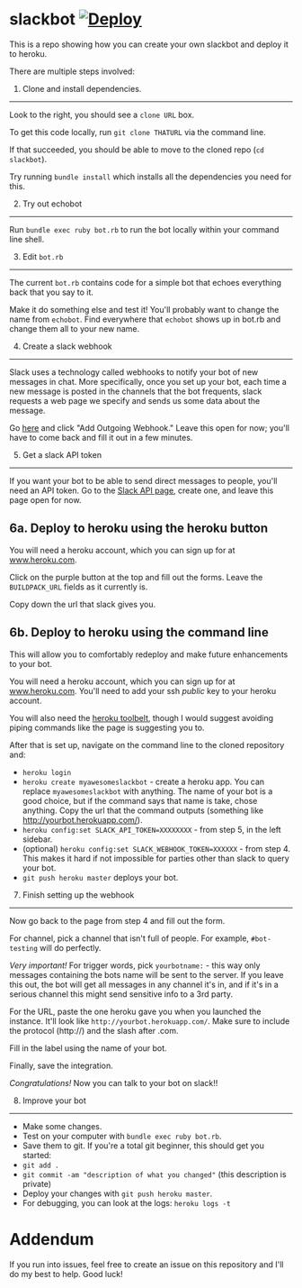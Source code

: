 slackbot [![Deploy](https://www.herokucdn.com/deploy/button.png)](https://heroku.com/deploy)
========

This is a repo showing how you can create your own slackbot and deploy it to heroku.

There are multiple steps involved:


1. Clone and install dependencies.
---

Look to the right, you should see a `clone URL` box.

To get this code locally, run `git clone THATURL` via the command line.

If that succeeded, you should be able to move to the cloned repo (`cd slackbot`).

Try running `bundle install` which installs all the dependencies you need for this.


2. Try out echobot
---

Run `bundle exec ruby bot.rb` to run the bot locally within your command line shell.


3. Edit `bot.rb`
---

The current `bot.rb` contains code for a simple bot that echoes everything back that you say to it.

Make it do something else and test it! You'll probably want to change the name from `echobot`. Find everywhere that `echobot` shows up in bot.rb and change them all to your new name.


4. Create a slack webhook
----

Slack uses a technology called webhooks to notify your bot of new messages in chat. More specifically, once you set up your bot, each time a new message is posted in the channels that the bot frequents, slack requests a web page we specify and sends us some data about the message.

Go [here](https://slack.com/services/new/outgoing-webhook) and click "Add Outgoing Webhook." Leave this open for now; you'll have to come back and fill it out in a few minutes.


5. Get a slack API token
----

If you want your bot to be able to send direct messages to people, you'll need an API token. Go to the [Slack API page](https://api.slack.com/#auth), create one, and leave this page open for now.


6a. Deploy to heroku using the heroku button
---

You will need a heroku account, which you can sign up for at www.heroku.com.

Click on the purple button at the top and fill out the forms. Leave the `BUILDPACK_URL` fields as it currently is.

Copy down the url that slack gives you.


6b. Deploy to heroku using the command line
---

This will allow you to comfortably redeploy and make future enhancements to your bot.

You will need a heroku account, which you can sign up for at www.heroku.com. You'll need to add your ssh *public* key to your heroku account.

You will also need the [heroku toolbelt](https://toolbelt.heroku.com), though I would suggest avoiding piping commands like the page is suggesting you to.

After that is set up, navigate on the command line to the cloned repository and:
* `heroku login`
* `heroku create myawesomeslackbot` - create a heroku app. You can replace `myawesomeslackbot` with anything. The name of your bot is a good choice, but if the command says that name is take, chose anything. Copy the url that the command outputs (something like http://yourbot.herokuapp.com/).
* `heroku config:set SLACK_API_TOKEN=XXXXXXXX` - from step 5, in the left sidebar.
* (optional) `heroku config:set SLACK_WEBHOOK_TOKEN=XXXXXX` - from step 4. This makes it hard if not impossible for parties other than slack to query your bot.
* `git push heroku master` deploys your bot.


7. Finish setting up the webhook
----

Now go back to the page from step 4 and fill out the form.

For channel, pick a channel that isn't full of people. For example, `#bot-testing` will do perfectly.

*Very important!* For trigger words, pick `yourbotname:` - this way only messages containing the bots name will be sent to the server. If you leave this out, the bot will get all messages in any channel it's in, and if it's in a serious channel this might send sensitive info to a 3rd party.

For the URL, paste the one heroku gave you when you launched the instance. It'll look like `http://yourbot.herokuapp.com/`. Make sure to include the protocol (http://) and the slash after .com.

Fill in the label using the name of your bot.

Finally, save the integration.

*Congratulations!* Now you can talk to your bot on slack!!


8. Improve your bot
----

* Make some changes.
* Test on your computer with `bundle exec ruby bot.rb`.
* Save them to git. If you're a total git beginner, this should get you started:
 * `git add .`
 * `git commit -am "description of what you changed"` (this description is private)
* Deploy your changes with `git push heroku master`.
* For debugging, you can look at the logs: `heroku logs -t`


# Addendum

If you run into issues, feel free to create an issue on this repository and I'll do my best to help. Good luck!
